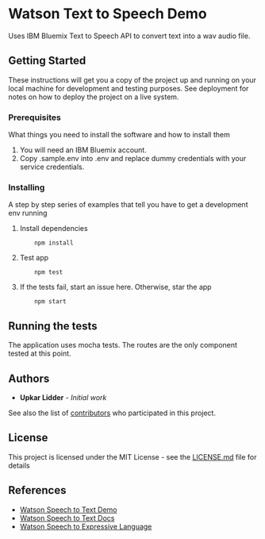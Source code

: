 # Watson Text to Speech Demo

Uses IBM Bluemix Text to Speech API to convert text into a wav audio file.

## Getting Started

These instructions will get you a copy of the project up and running on your local machine for development and testing purposes. See deployment for notes on how to deploy the project on a live system.

### Prerequisites

What things you need to install the software and how to install them

1. You will need an IBM Bluemix account.
2. Copy .sample.env into .env and replace dummy credentials with your service credentials.

### Installing

A step by step series of examples that tell you have to get a development env running

1. Install dependencies

    ```
        npm install
    ```

2. Test app

    ```
        npm test
    ```

3. If the tests fail, start an issue here. Otherwise, star the app

    ```
        npm start
    ```

## Running the tests

The application uses mocha tests. The routes are the only component tested at this point.
## Authors

* **Upkar Lidder** - *Initial work*

See also the list of [contributors](https://github.com/lidderupk/watson-text-speech/contributors) who participated in this project.

## License

This project is licensed under the MIT License - see the [LICENSE.md](LICENSE.md) file for details

## References

* [Watson Speech to Text Demo](https://text-to-speech-demo.mybluemix.net/)
* [Watson Speech to Text Docs](https://www.ibm.com/watson/developercloud/text-to-speech/api/v1/)
* [Watson Speech to Expressive Language](https://www.ibm.com/watson/developercloud/doc/text-to-speech/http.shtml#expressive)
